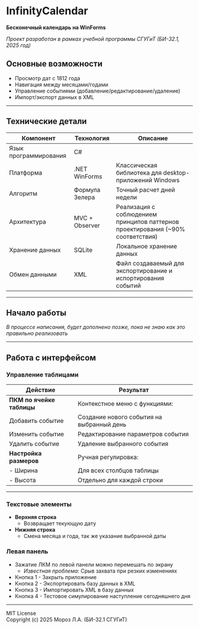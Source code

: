 # InfinityCalendar
**Бесконечный календарь на WinForms**

*Проект разработан в рамках учебной программы СГУГиТ (БИ-32.1, 2025 год)*


## Основные возможности
- Просмотр дат с 1812 года
- Навигация между месяцами/годами
- Управление событиями (добавление/редактирование/удаление)
- Импорт/экспорт данных в XML

---

## Технические детали
| Компонент       | Технология        | Описание                                               |
|-----------------|-------------------|--------------------------------------------------------|
| Язык программирования | C#          |                                                        |
| Платформа       | .NET WinForms     | Классическая библиотека для desktop-приложений Windows |
| Алгоритм        | Формула Зелера    | Точный расчет дней недели                              |
| Архитектура     | MVC + Observer    | Реализация с соблюдением принципов паттернов проектирования (~90% соответствия) |
| Хранение данных | SQLite            | Локальное хранение данных                              |
| Обмен данными   | XML               | Файл создаваемый для экспортирование и испортирования событий |

---

## Начало работы
*В процессе написания, будет дополнено позже, пока не знаю как это правильно реализовать*

---

## Работа с интерфейсом
### Управление таблицами
| Действие                  |  Результат                               |
|---------------------------|------------------------------------------|
|**ПКМ по ячейке таблицы**  | Контекстное меню с функциями:            |
|  Добавить событие         | Создание нового события на выбранный день|
|  Изменить событие         | Редактирование параметров события        |
|  Удалить событие          | Удаление выбранного события              |
|**Настройка размеров**     |  Ручная регулировка:                     |
|  - Ширина                 |  Для всех столбцов таблицы               |
|  - Высота                 |  Отдельно для каждой строки              |

---

### Текстовые элементы
- **Верхняя строка**
  - Возвращает текующую дату 
- **Нижняя строка**
  - Смена месяца и года, так же указание выбранной даты

### Левая панель
- Зажатие ЛКМ по левой панели можно перемешать по экрану
  - *Известная проблема*: Срыв захвата при резких изменениях
- Кнопка 1 - Закрыть приложение
- Кнопка 2 - Экспортировать базу данных в XML
- Кнопка 3 - Импортировать XML в базу данных
- Кнопка 4 - Тестовое симулирование наступление сегодняшнего дня

---

MIT License  
Copyright (c) 2025 Мороз Л.А. (БИ-32.1 СГУГиТ)  

